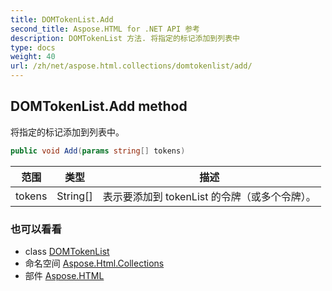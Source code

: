 ```yaml
---
title: DOMTokenList.Add
second_title: Aspose.HTML for .NET API 参考
description: DOMTokenList 方法. 将指定的标记添加到列表中
type: docs
weight: 40
url: /zh/net/aspose.html.collections/domtokenlist/add/
---
```

## DOMTokenList.Add method

将指定的标记添加到列表中。

```csharp
public void Add(params string[] tokens)
```

| 范围 | 类型 | 描述 |
| --- | --- | --- |
| tokens | String[] | 表示要添加到 tokenList 的令牌（或多个令牌）。 |

### 也可以看看

* class [DOMTokenList](../)
* 命名空间 [Aspose.Html.Collections](../../domtokenlist/)
* 部件 [Aspose.HTML](../../../)


